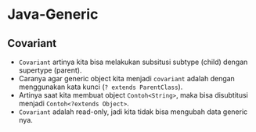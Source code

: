 # Java-Generic
## Covariant
* `Covariant` artinya kita bisa melakukan subsitusi subtype (child) dengan supertype (parent).
* Caranya agar generic object kita menjadi `covariant` adalah dengan menggunakan kata kunci (`? extends ParentClass`).
* Artinya saat kita membuat object `Contoh<String>`, maka bisa disubtitusi menjadi `Contoh<?extends Object>`.
* `Covariant` adalah read-only, jadi kita tidak bisa mengubah data generic nya.